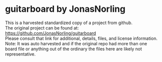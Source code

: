 
# guitarboard by JonasNorling  
This is a harvested standardized copy of a project from github.  
The original project can be found at:  
https://github.com/JonasNorling/guitarboard  
Please consult that link for additional, details, files, and license information.  
Note: It was auto harvested and if the original repo had more than one board file or anything out of the ordinary the files here are likely not representative.  
    